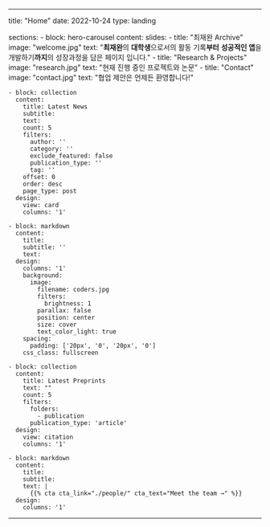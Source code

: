   ---
  title: "Home"
  date: 2022-10-24
  type: landing

  sections:
    - block: hero-carousel
      content:
        slides:
          - title: "최재완 Archive"
            image: "welcome.jpg"
            text: "**최재완**의 **대학생**으로서의 활동 기록**부터** **성공적인 앱**을 개발하기**까지**의 성장과정을 담은 페이지 입니다."
          - title: "Research & Projects"
            image: "research.jpg"
            text: "현재 진행 중인 프로젝트와 논문"
          - title: "Contact"
            image: "contact.jpg"
            text: "협업 제안은 언제든 환영합니다!"

    - block: collection
      content:
        title: Latest News
        subtitle:
        text:
        count: 5
        filters:
          author: ''
          category: ''
          exclude_featured: false
          publication_type: ''
          tag: ''
        offset: 0
        order: desc
        page_type: post
      design:
        view: card
        columns: '1'
    
    - block: markdown
      content:
        title:
        subtitle: ''
        text:
      design:
        columns: '1'
        background:
          image: 
            filename: coders.jpg
            filters:
              brightness: 1
            parallax: false
            position: center
            size: cover
            text_color_light: true
        spacing:
          padding: ['20px', '0', '20px', '0']
        css_class: fullscreen

    - block: collection
      content:
        title: Latest Preprints
        text: ""
        count: 5
        filters:
          folders:
            - publication
          publication_type: 'article'
      design:
        view: citation
        columns: '1'

    - block: markdown
      content:
        title:
        subtitle:
        text: |
          {{% cta cta_link="./people/" cta_text="Meet the team →" %}}
      design:
        columns: '1'
  ---
